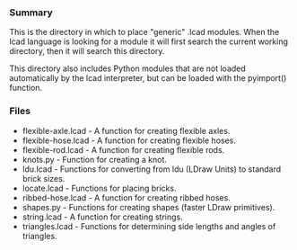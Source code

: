 
### Summary ###
This is the directory in which to place "generic" .lcad modules. When the lcad language is looking for a module it will first search the current working directory, then it will search this directory.

This directory also includes Python modules that are not loaded automatically by the lcad interpreter, but can be loaded with the pyimport() function.

### Files ###

* flexible-axle.lcad - A function for creating flexible axles.
* flexible-hose.lcad - A function for creating flexible hoses.
* flexible-rod.lcad - A function for creating flexible rods.
* knots.py - Function for creating a knot.
* ldu.lcad - Functions for converting from ldu (LDraw Units) to standard brick sizes.
* locate.lcad - Functions for placing bricks.
* ribbed-hose.lcad - A function for creating ribbed hoses.
* shapes.py - Functions for creating shapes (faster LDraw primitives).
* string.lcad - A function for creating strings.
* triangles.lcad - Functions for determining side lengths and angles of triangles.
